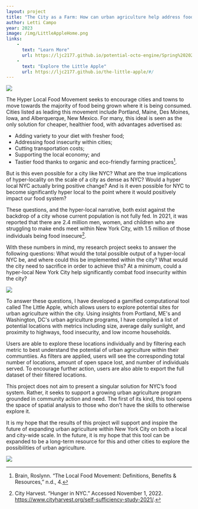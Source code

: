 ```yaml
---
layout: project
title: "The City as a Farm: How can urban agriculture help address food insecurity within New York City?"
author: Letti Campo
year: 2023
image: /img/LittleAppleHome.png
links:
    - 
      text: "Learn More"
      url: https://ljc2177.github.io/potential-octo-engine/Spring%202023/Colloquium/
    - 
      text: "Explore the Little Apple"
      url: https://ljc2177.github.io/the-little-apple/#/
---
```

[![](/img/UFSkyline.png)](https://ljc2177.github.io/potential-octo-engine/Spring%202023/Colloquium/)

The Hyper Local Food Movement seeks to encourage cities and towns to move towards the majority of food being grown where it is being consumed. Cities listed as leading this movement include Portland, Maine, Des Moines, Iowa, and Alberquerque, New Mexico. For many, this ideal is seen as the only solution for cheaper, healthier food, with advantages advertised as:

- Adding variety to your diet with fresher food;
- Addressing food insecurity within cities;
- Cutting transportation costs;
- Supporting the local economy; and
- Tastier food thanks to organic and eco-friendly farming practices[^1].

But is this even possible for a city like NYC? What are the true implications of hyper-locality on
the scale of a city as dense as NYC? Would a hyper local NYC actually bring positive change? And is it even possible for NYC to become significantly hyper local to the point where it would positively impact our food system?

These questions, and the hyper-local narrative, both exist against the backdrop of a city whose current population is not fully fed. In 2021, it was reported that there are 2.4 million men, women, and children who are struggling to make ends meet within New York City, with 1.5 million of those individuals being food insecure[^2].

With these numbers in mind, my research project seeks to answer the following questions: What would the total possible output of a hyper-local NYC be, and where could this be implemented within the city? What would the city need to sacrifice in order to achieve this? At a minimum, could a hyper-local New York City help significantly combat food insecurity within the city?

[![](/img/TheLittleApple.png)](https://ljc2177.github.io/the-little-apple/#/)

To answer these questions, I have developed a gamified computational tool called The Little Apple, which allows users to explore potential sites for urban agriculture within the city. Using insights from Portland, ME's and Washington, DC's urban agriculture programs, I have compiled a list of potential locations with metrics including size, average daily sunlight, and proximity to highways, food insecurity, and low income households.

Users are able to explore these locations individually and by filtering each metric to best understand the potential of urban agriculture within their communtiies. As filters are applied, users will see the corresponding total number of locations, amount of open space lost, and number of individuals served. To encourage further action, users are also able to export the full dataset of their filtered locations.

This project does not aim to present a singular solution for NYC’s food system. Rather, it seeks to support a growing urban agriculture program grounded in community action and need. The first of its kind, this tool opens the space of spatial analysis to those who don't have the skills to otherwise explore it.

It is my hope that the results of this project will support and inspire the future of expanding urban agriculture within New York City on both a local and city-wide scale. In the future, it is my hope that this tool can be expanded to be a long-term resource for this and other cities to explore the possibilities of urban agriculture.

[![](/img/VSkyline.png)](https://ljc2177.github.io/potential-octo-engine/Spring%202023/Colloquium/)

[^1]: Brain, Roslynn. “The Local Food Movement: Definitions, Benefits & Resources,” n.d., 4.
[^2]: City Harvest. “Hunger in NYC.” Accessed November 1, 2022. https://www.cityharvest.org/self-sufficiency-study-2021/.